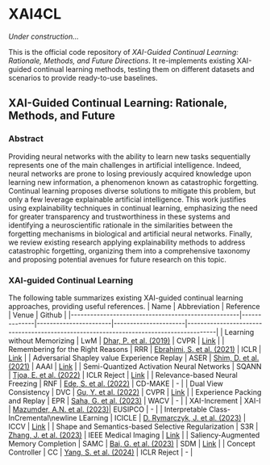 # XAI4CL

*Under construction...*

This is the official code repository of *XAI-Guided Continual Learning: Rationale, Methods, and Future Directions*. It re-implements existing XAI-guided continual learning methods, testing them on different datasets and scenarios to provide ready-to-use baselines.

## XAI-Guided Continual Learning: Rationale, Methods, and Future
### Abstract
Providing neural networks with the ability to learn new tasks sequentially represents one of the main challenges in artificial intelligence. Indeed, neural networks are prone to losing previously acquired knowledge upon learning new information, a phenomenon known as catastrophic forgetting. Continual learning proposes diverse solutions to mitigate this problem, but only a few leverage explainable artificial intelligence. This work justifies using explainability techniques in continual learning, emphasizing the need for greater transparency and trustworthiness in these systems and identifying a neuroscientific rationale in the similarities between the forgetting mechanisms in biological and artificial neural networks. Finally, we review existing research applying explainability methods to address catastrophic forgetting, organizing them into a comprehensive taxonomy and proposing potential avenues for future research on this topic.

### XAI-guided Continual Learning
The following table summarizes existing XAI-guided continual learning approaches, providing useful references.
| Name                                               | Abbreviation | Reference             | Venue                | Github                                                          |
|----------------------------------------------------|--------------|-----------------------|----------------------|---------------------------------------------------------------------------------------|
| Learning without Memorizing                        | LwM          | [Dhar, P. et al. (2019)](https://openaccess.thecvf.com/content_CVPR_2019/papers/Dhar_Learning_Without_Memorizing_CVPR_2019_paper.pdf)           | CVPR                 | [Link](https://github.com/stony-hub/learning_without_memorizing)                             |
| Remembering for the Right Reasons                  | RRR          | [Ebrahimi, S. et al. (2021)](https://openreview.net/pdf?id=tHgJoMfy6nI)           | ICLR                 | [Link](https://github.com/SaynaEbrahimi/Remembering-for-the-Right-Reasons)                    |
| Adversarial Shapley value Experience Replay        | ASER         | [Shim, D. et al. (2021)](https://ojs.aaai.org/index.php/AAAI/article/view/17159)          | AAAI                 | [Link](https://github.com/RaptorMai/online-continual-learning)                                |
| Semi-Quantized Activation Neural Networks          | SQANN        | [Tjoa, E. et al. (2022)](https://openreview.net/forum?id=xOHuV8s7Yl)         | ICLR Reject                | [Link](https://github.com/ericotjo001/explainable_ai)                                         |
| Relevance-based Neural Freezing                    | RNF          | [Ede, S. et al. (2022)](https://link.springer.com/chapter/10.1007/978-3-031-14463-9_1)           | CD-MAKE              | -                                                                                     |
| Dual View Consistency                              | DVC          | [Gu, Y. et al. (2022)](https://ieeexplore.ieee.org/abstract/document/9879220)           | CVPR                 | [Link](https://github.com/YananGu/DVC)                                                        |
| Experience Packing and Replay                      | EPR          | [Saha, G. et al. (2023)](https://openaccess.thecvf.com/content/WACV2023/html/Saha_Saliency_Guided_Experience_Packing_for_Replay_in_Continual_Learning_WACV_2023_paper.html)           | WACV                 | -                                                                                     |
| XAI-Increment                                      | XAI-I        | [Mazumder, A.N. et al. (2023)](https://www.researchgate.net/publication/365081375_XAI-Increment_A_Novel_Approach_Leveraging_LIME_Explanations_for_Improved_Incremental_Learning)| EUSIPCO              | -                                                                                     |
| Interpretable Class-InCremental\newline LEarning   | ICICLE       | [D. Rymarczyk, J. et al. (2023)](https://openaccess.thecvf.com/content/ICCV2023/papers/Rymarczyk_ICICLE_Interpretable_Class_Incremental_Continual_Learning_ICCV_2023_paper.pdf)        | ICCV                 | [Link](https://github.com/gmum/ICICLE)                                               |
| Shape and Semantics-based Selective Regularization | S3R          | [Zhang, J. et al. (2023)](https://ieeexplore.ieee.org/document/10078916)           | IEEE Medical Imaging | [Link](https://github.com/jingyzhang/S3R)                                                     |
| Saliency-Augmented Memory Completion               | SAMC         | [Bai, G. et al. (2023)](https://epubs.siam.org/doi/pdf/10.1137/1.9781611977653.ch28)          | SDM                  | [Link](https://github.com/BaiTheBest/SAMC)                                                    |
| Concept Controller                                 | CC           | [Yang, S. et al. (2024)](https://openreview.net/forum?id=pGL4P2kg6V&noteId=vPp16Pn9BE)            | ICLR Reject          | -                                                                                     |
